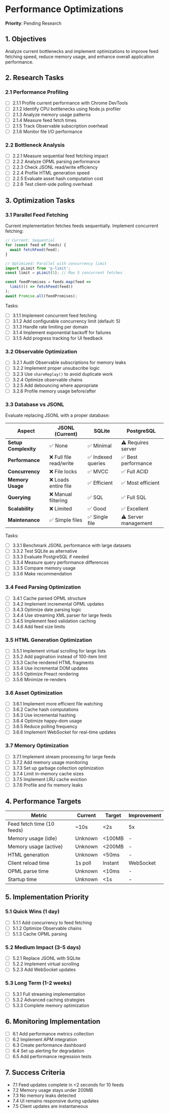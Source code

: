 # Performance Optimizations

**Priority**: Pending Research

## 1. Objectives
Analyze current bottlenecks and implement optimizations to improve feed fetching speed, reduce memory usage, and enhance overall application performance.

## 2. Research Tasks

### 2.1 Performance Profiling
- [ ] 2.1.1 Profile current performance with Chrome DevTools
- [ ] 2.1.2 Identify CPU bottlenecks using Node.js profiler
- [ ] 2.1.3 Analyze memory usage patterns
- [ ] 2.1.4 Measure feed fetch times
- [ ] 2.1.5 Track Observable subscription overhead
- [ ] 2.1.6 Monitor file I/O performance

### 2.2 Bottleneck Analysis
- [ ] 2.2.1 Measure sequential feed fetching impact
- [ ] 2.2.2 Analyze OPML parsing performance
- [ ] 2.2.3 Check JSONL read/write efficiency
- [ ] 2.2.4 Profile HTML generation speed
- [ ] 2.2.5 Evaluate asset hash computation cost
- [ ] 2.2.6 Test client-side polling overhead

## 3. Optimization Tasks

### 3.1 Parallel Feed Fetching
Current implementation fetches feeds sequentially. Implement concurrent fetching:

```typescript
// Current: Sequential
for (const feed of feeds) {
  await fetchFeed(feed);
}

// Optimized: Parallel with concurrency limit
import pLimit from 'p-limit';
const limit = pLimit(5); // Max 5 concurrent fetches

const feedPromises = feeds.map(feed =>
  limit(() => fetchFeed(feed))
);
await Promise.all(feedPromises);
```

Tasks:
- [ ] 3.1.1 Implement concurrent feed fetching
- [ ] 3.1.2 Add configurable concurrency limit (default: 5)
- [ ] 3.1.3 Handle rate limiting per domain
- [ ] 3.1.4 Implement exponential backoff for failures
- [ ] 3.1.5 Add progress tracking for UI feedback

### 3.2 Observable Optimization
- [ ] 3.2.1 Audit Observable subscriptions for memory leaks
- [ ] 3.2.2 Implement proper unsubscribe logic
- [ ] 3.2.3 Use `shareReplay()` to avoid duplicate work
- [ ] 3.2.4 Optimize observable chains
- [ ] 3.2.5 Add debouncing where appropriate
- [ ] 3.2.6 Profile memory usage before/after

### 3.3 Database vs JSONL
Evaluate replacing JSONL with a proper database:

| Aspect | JSONL (Current) | SQLite | PostgreSQL |
|--------|-----------------|---------|------------|
| **Setup Complexity** | ✅ None | ✅ Minimal | ⚠️ Requires server |
| **Performance** | ❌ Full file read/write | ✅ Indexed queries | ✅ Best performance |
| **Concurrency** | ❌ File locks | ✅ MVCC | ✅ Full ACID |
| **Memory Usage** | ❌ Loads entire file | ✅ Efficient | ✅ Most efficient |
| **Querying** | ❌ Manual filtering | ✅ SQL | ✅ Full SQL |
| **Scalability** | ❌ Limited | ✅ Good | ✅ Excellent |
| **Maintenance** | ✅ Simple files | ✅ Single file | ⚠️ Server management |

Tasks:
- [ ] 3.3.1 Benchmark JSONL performance with large datasets
- [ ] 3.3.2 Test SQLite as alternative
- [ ] 3.3.3 Evaluate PostgreSQL if needed
- [ ] 3.3.4 Measure query performance differences
- [ ] 3.3.5 Compare memory usage
- [ ] 3.3.6 Make recommendation

### 3.4 Feed Parsing Optimization
- [ ] 3.4.1 Cache parsed OPML structure
- [ ] 3.4.2 Implement incremental OPML updates
- [ ] 3.4.3 Optimize date parsing logic
- [ ] 3.4.4 Use streaming XML parser for large feeds
- [ ] 3.4.5 Implement feed validation caching
- [ ] 3.4.6 Add feed size limits

### 3.5 HTML Generation Optimization
- [ ] 3.5.1 Implement virtual scrolling for large lists
- [ ] 3.5.2 Add pagination instead of 100-item limit
- [ ] 3.5.3 Cache rendered HTML fragments
- [ ] 3.5.4 Use incremental DOM updates
- [ ] 3.5.5 Optimize Preact rendering
- [ ] 3.5.6 Minimize re-renders

### 3.6 Asset Optimization
- [ ] 3.6.1 Implement more efficient file watching
- [ ] 3.6.2 Cache hash computations
- [ ] 3.6.3 Use incremental hashing
- [ ] 3.6.4 Optimize happy-dom usage
- [ ] 3.6.5 Reduce polling frequency
- [ ] 3.6.6 Implement WebSocket for real-time updates

### 3.7 Memory Optimization
- [ ] 3.7.1 Implement stream processing for large feeds
- [ ] 3.7.2 Add memory usage monitoring
- [ ] 3.7.3 Set up garbage collection optimization
- [ ] 3.7.4 Limit in-memory cache sizes
- [ ] 3.7.5 Implement LRU cache eviction
- [ ] 3.7.6 Profile and fix memory leaks

## 4. Performance Targets

| Metric | Current | Target | Improvement |
|--------|---------|--------|-------------|
| Feed fetch time (10 feeds) | ~10s | <2s | 5x |
| Memory usage (idle) | Unknown | <100MB | - |
| Memory usage (active) | Unknown | <200MB | - |
| HTML generation | Unknown | <50ms | - |
| Client reload time | 1s poll | Instant | WebSocket |
| OPML parse time | Unknown | <10ms | - |
| Startup time | Unknown | <1s | - |

## 5. Implementation Priority

### 5.1 Quick Wins (1 day)
- [ ] 5.1.1 Add concurrency to feed fetching
- [ ] 5.1.2 Optimize Observable chains
- [ ] 5.1.3 Cache OPML parsing

### 5.2 Medium Impact (3-5 days)
- [ ] 5.2.1 Replace JSONL with SQLite
- [ ] 5.2.2 Implement virtual scrolling
- [ ] 5.2.3 Add WebSocket updates

### 5.3 Long Term (1-2 weeks)
- [ ] 5.3.1 Full streaming implementation
- [ ] 5.3.2 Advanced caching strategies
- [ ] 5.3.3 Complete memory optimization

## 6. Monitoring Implementation

- [ ] 6.1 Add performance metrics collection
- [ ] 6.2 Implement APM integration
- [ ] 6.3 Create performance dashboard
- [ ] 6.4 Set up alerting for degradation
- [ ] 6.5 Add performance regression tests

## 7. Success Criteria
- 7.1 Feed updates complete in <2 seconds for 10 feeds
- 7.2 Memory usage stays under 200MB
- 7.3 No memory leaks detected
- 7.4 UI remains responsive during updates
- 7.5 Client updates are instantaneous
